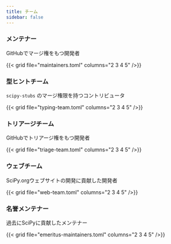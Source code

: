 ```yaml
---
title: チーム
sidebar: false
---
```


### メンテナー

GitHubでマージ権をもつ開発者

{{< grid file="maintainers.toml" columns="2 3 4 5" />}}

### 型ヒントチーム

`scipy-stubs` のマージ権限を持つコントリビュータ

{{< grid file="typing-team.toml" columns="2 3 4 5" />}}

### トリアージチーム

GitHubでトリアージ権をもつ開発者

{{< grid file="triage-team.toml" columns="2 3 4 5" />}}

### ウェブチーム

SciPy.orgウェブサイトの開発に貢献した開発者

{{< grid file="web-team.toml" columns="2 3 4 5" />}}

### 名誉メンテナー

過去にSciPyに貢献したメンテナー

{{< grid file="emeritus-maintainers.toml" columns="2 3 4 5" />}}
